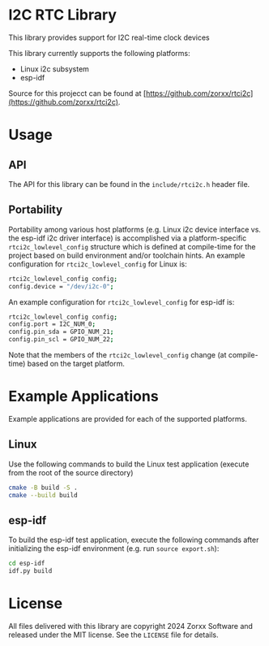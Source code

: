 # I2C RTC Library
This library provides support for I2C real-time clock devices

This library currently supports the following platforms:
* Linux i2c subsystem
* esp-idf

Source for this projecct can be found at [https://github.com/zorxx/rtci2c](https://github.com/zorxx/rtci2c).

# Usage

## API

The API for this library can be found in the `include/rtci2c.h` header file.

## Portability

Portability among various host platforms (e.g. Linux i2c device interface vs. the esp-idf i2c driver interface) is accomplished via a platform-specific `rtci2c_lowlevel_config` structure which is defined at compile-time for the project based on build environment and/or toolchain hints. An example configuration for `rtci2c_lowlevel_config` for Linux is:

```bash
rtci2c_lowlevel_config config;
config.device = "/dev/i2c-0";
```

An example configuration for `rtci2c_lowlevel_config` for esp-idf is:

```bash
rtci2c_lowlevel_config config;
config.port = I2C_NUM_0;
config.pin_sda = GPIO_NUM_21;
config.pin_scl = GPIO_NUM_22;
```

Note that the members of the `rtci2c_lowlevel_config` change (at compile-time) based on the target platform.

# Example Applications

Example applications are provided for each of the supported platforms.

## Linux

Use the following commands to build the Linux test application (execute from the root of the source directory)

```bash
cmake -B build -S .
cmake --build build
```

## esp-idf

To build the esp-idf test application, execute the following commands after initializing the esp-idf environment (e.g. run `source export.sh`):

```bash
cd esp-idf
idf.py build
```

# License
All files delivered with this library are copyright 2024 Zorxx Software and released under the MIT license. See the `LICENSE` file for details.
